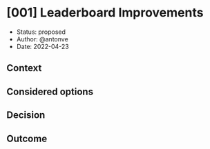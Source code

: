 # [001] Leaderboard Improvements

* Status: proposed
* Author: @antonve
* Date: 2022-04-23

## Context

## Considered options

## Decision

## Outcome
